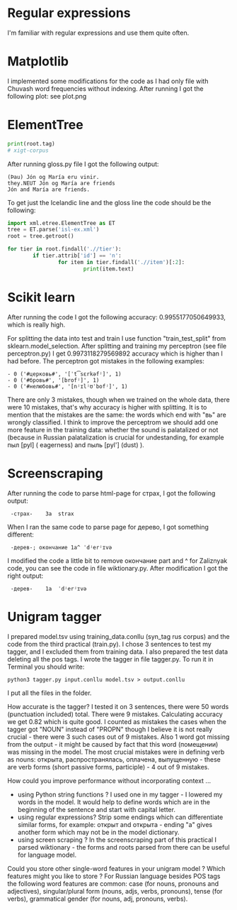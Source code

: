# Regular expressions
I'm familiar with regular expressions and use them quite often.

# Matplotlib
I implemented some modifications for the code as I had only file with Chuvash word frequencies without indexing. After running I got the following plot: see plot.png

# ElementTree
```python
print(root.tag)
# xigt-corpus
```
After running gloss.py file I got the following output:
```
(Þau) Jón og María eru vinir.
they.NEUT Jón og María are friends
Jón and María are friends.
```

To get just the Icelandic line and the gloss line the code should be the following:
```python
import xml.etree.ElementTree as ET
tree = ET.parse('isl-ex.xml')
root = tree.getroot()

for tier in root.findall('.//tier'):
        if tier.attrib['id'] == 'n':
                for item in tier.findall('.//item')[:2]:
                        print(item.text)
```

# Scikit learn
After running the code I got the following accuracy: 0.9955177050649933, which is really high.

For splitting the data into test and train I use function "train_test_split" from sklearn.model_selection. After splitting and training my perceptron (see file perceptron.py) I get 0.9973118279569892 accuracy which is higher than I had before.
The perceptron got mistakes in the following examples:
```
- 0 ('#церковь#', '[ˈt͡sɛrkəfʲ]', 1)
- 0 ('#бровь#', '[brofʲ]', 1)
- 0 ('#нелюбовь#', '[nʲɪlʲʊˈbofʲ]', 1)
```
There are only 3 mistakes, though when we trained on the whole data, there were 10 mistakes, that's why accuracy is higher with splitting.
It is to mention that the mistakes are the same: the words which end with "вь" are wrongly classified. I think to improve the perceptrom we should add one more feature in the training data: whether the sound is palatalized or not (because in Russian palatalization is crucial for undestanding, for example пыл [pyl] (
eagerness) and пыль [pyl'] (dust) ).

# Screenscraping
After running the code to parse html-page for страх, I got the following output:
```
 -страх-	3a	strax
```
When I ran the same code to parse page for дерево, I got something different:
```
 -дерев-; окончание	1a^	ˈdʲerʲɪvə
```
I modified the code a little bit to remove окончание part and ^ for Zaliznyak code, you can see the code in file wiktionary.py. After modification I got the right output:
```
 -дерев-	1a	ˈdʲerʲɪvə
```

# Unigram tagger

I prepared model.tsv using training_data.conllu (syn_tag rus corpus) and the code from the third practical (train.py). I chose 3 sentences to test my tagger, and I excluded them from training data. I also prepared the test data deleting all the pos tags.
I wrote the tagger in file tagger.py. To run it in Terminal you should write:
```
python3 tagger.py input.conllu model.tsv > output.conllu
```
I put all the files in the folder.

How accurate is the tagger?
I tested it on 3 sentences, there were 50 words (punctuation included) total.
There were 9 mistakes. Calculating accuracy we get 0.82 which is quite good. I counted as mistakes the cases when the tagger got "NOUN" instead of "PROPN" though I believe it is not really crucial - there were 3 such cases out of 9 mistakes. Also 1 word got missing from the output - it might be caused by fact that this word (помещении) was missing in the model. The most crucial mistakes were in defining verb as nouns: открыта, распространялась, оплачена, выпущенную - these are verb forms (short passive forms, participle) - 4 out of 9 mistakes.

How could you improve performance without incorporating context ...
- using Python string functions ?
I used one in my tagger - I lowered my words in the model. It would help to define words which are in the beginning of the sentence and start with capital letter.
- using regular expressions?
Strip some endings which can differentiate similar forms, for example: открыт and открыта - ending "a" gives another form which may not be in the model dictionary.
- using screen scraping ?
In the screenscraping part of this practical I parsed wiktionary - the forms and roots parsed from there can be useful for language model.

Could you store other single-word features in your unigram model ? Which features might you like to store ?
For Russian language besides POS tags the following word features are common: case (for nouns, pronouns and adjectives), singular/plural form (nouns, adjs, verbs, pronouns), tense (for verbs), grammatical gender (for nouns, adj, pronouns, verbs).